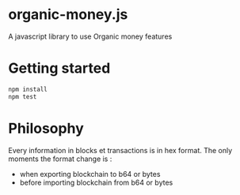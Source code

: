 # organic-money.js
A javascript library to use Organic money features

# Getting started
```js
npm install
npm test
```

# Philosophy

Every information in blocks et transactions is in hex format.
The only moments the format change is :
* when exporting blockchain to b64 or bytes
* before importing blockchain from b64 or bytes
